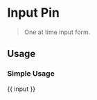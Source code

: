 <script setup>
  import pInputPin from './InputPin.vue'
  import { ref } from 'vue-demi'

  const input = ref('12 45')
</script>

# Input Pin

> One at time input form.

## Usage

### Simple Usage

<preview>
  <p-input-pin v-model="input" />
</preview>

<preview>
  <p-input-pin disabled />
</preview>

<preview>
  <p-input-pin readonly />
</preview>

<preview>
  <p-input-pin error />
</preview>

{{ input }}
